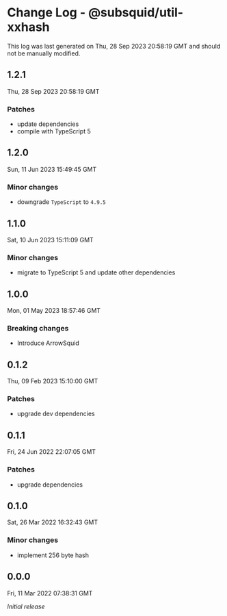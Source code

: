 # Change Log - @subsquid/util-xxhash

This log was last generated on Thu, 28 Sep 2023 20:58:19 GMT and should not be manually modified.

## 1.2.1
Thu, 28 Sep 2023 20:58:19 GMT

### Patches

- update dependencies
- compile with TypeScript 5

## 1.2.0
Sun, 11 Jun 2023 15:49:45 GMT

### Minor changes

- downgrade `TypeScript` to `4.9.5`

## 1.1.0
Sat, 10 Jun 2023 15:11:09 GMT

### Minor changes

- migrate to TypeScript 5 and update other dependencies

## 1.0.0
Mon, 01 May 2023 18:57:46 GMT

### Breaking changes

- Introduce ArrowSquid

## 0.1.2
Thu, 09 Feb 2023 15:10:00 GMT

### Patches

- upgrade dev dependencies

## 0.1.1
Fri, 24 Jun 2022 22:07:05 GMT

### Patches

- upgrade dependencies

## 0.1.0
Sat, 26 Mar 2022 16:32:43 GMT

### Minor changes

- implement 256 byte hash

## 0.0.0
Fri, 11 Mar 2022 07:38:31 GMT

_Initial release_

